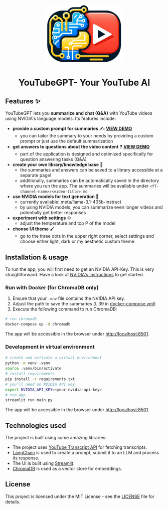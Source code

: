 <p align="center">
  <img src=".assets/yt-summarizer-logo.png" alt="Logo" width="250">
</p>

<h1 align="center">YouTubeGPT- Your YouTube AI</h1>

## Features :sparkles:

YouTubeGPT lets you **summarize and chat (Q&A)** with YouTube videos using NVIDIA's language models. Its features include:

- **provide a custom prompt for summaries** :writing_hand: [**VIEW DEMO**](https://youtu.be/rJqx3qvebws)
  - you can tailor the summary to your needs by providing a custom prompt or just use the default summarization
- **get answers to questions about the video content** :question: [**VIEW DEMO**](https://youtu.be/rI8NogvHplE)
  - part of the application is designed and optimized specifically for question answering tasks (Q&A)
- **create your own library/knowledge base** :open_file_folder:
  - the summaries and answers can be saved to a library accessible at a separate page!
  - additionally, summaries can be automatically saved in the directory where you run the app. The summaries will be available under `<YT-channel-name>/<video-title>.md`
- **use NVIDIA models for text generation** :robot:
  - currently available: meta/llama-3.1-405b-instruct
  - by using NVIDIA models, you can summarize even longer videos and potentially get better responses
- **experiment with settings** :gear:
  - adjust the temperature and top P of the model
- **choose UI theme** :paintbrush:
  - go to the three dots in the upper right corner, select settings and choose either light, dark or my aesthetic custom theme

## Installation & usage

To run the app, you will first need to get an NVIDIA API-Key. This is very straightforward. Have a look at [NVIDIA's instructions](https://developer.nvidia.com/) to get started.

### Run with Docker (for ChromaDB only)

1. Ensure that your `.env` file contains the NVIDIA API key.
2. Adjust the path to save the summaries (l. 39 in [docker-compose.yml](docker-compose.yml))
3. Execute the following command to run ChromaDB:

```bash
# run chromadb
docker-compose up -d chromadb
```

The app will be accessible in the browser under <http://localhost:8501>.

### Development in virtual environment

```bash
# create and activate a virtual environment
python -m venv .venv
source .venv/bin/activate
# install requirements
pip install -r requirements.txt
# you'll need an NVIDIA API key
export NVIDIA_API_KEY=<your-nvidia-api-key>
# run app
streamlit run main.py
```

The app will be accessible in the browser under <http://localhost:8501>.

## Technologies used

The project is built using some amazing libraries:

- The project uses [YouTube Transcript API](https://github.com/jdepoix/youtube-transcript-api) for fetching transcripts.
- [LangChain](https://github.com/langchain-ai/langchain) is used to create a prompt, submit it to an LLM and process its response.
- The UI is built using [Streamlit](https://github.com/streamlit/streamlit).
- [ChromaDB](https://docs.trychroma.com/) is used as a vector store for embeddings.

## License

This project is licensed under the MIT License - see the [LICENSE](./LICENSE) file for details.
